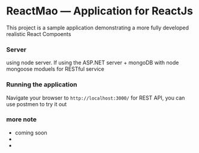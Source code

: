 # ReactMao —  Application for ReactJs

This project is a sample application demonstrating a more fully developed realistic React Compoents 

### Server

using node server. If using the ASP.NET server + mongoDB with node mongoose moduels for RESTful service

### Running the application

Navigate your browser to `http://localhost:3000/` for REST API, you can use postmen to try it out 

### more note

  - coming soon
  - 
  - 
